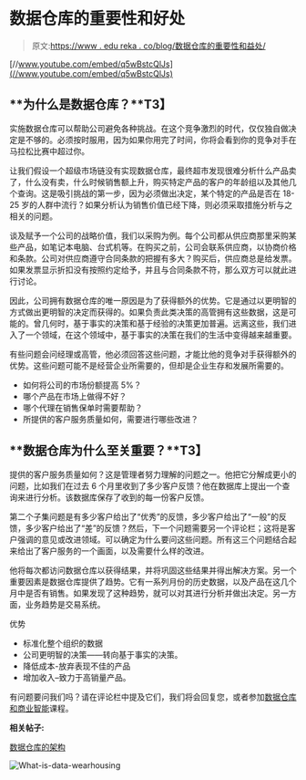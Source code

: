 # 数据仓库的重要性和好处

> 原文:[https://www . edu reka . co/blog/数据仓库的重要性和益处/](https://www.edureka.co/blog/importance-and-benefits-of-data-warehousing/)

[//www.youtube.com/embed/q5wBstcQlJs](//www.youtube.com/embed/q5wBstcQlJs)

## **为什么是数据仓库？**T3】

实施数据仓库可以帮助公司避免各种挑战。在这个竞争激烈的时代，仅仅独自做决定是不够的。必须按时服用，因为如果你用完了时间，你将会看到你的竞争对手在马拉松比赛中超过你。

让我们假设一个超级市场链没有实现数据仓库，最终超市发现很难分析什么产品卖了，什么没有卖，什么时候销售额上升，购买特定产品的客户的年龄组以及其他几个查询。这是吸引挑战的第一步，因为必须做出决定，某个特定的产品是否在 18-25 岁的人群中流行？如果分析认为销售价值已经下降，则必须采取措施分析与之相关的问题。

谈及赋予一个公司的战略价值，我们以采购为例。每个公司都从供应商那里采购某些产品，如笔记本电脑、台式机等。在购买之前，公司会联系供应商，以协商价格和条款。公司对供应商遵守合同条款的把握有多大？购买后，供应商总是给发票。如果发票显示折扣没有按照约定给予，并且与合同条款不符，那么双方可以就此进行讨论。

因此，公司拥有数据仓库的唯一原因是为了获得额外的优势。它是通过以更明智的方式做出更明智的决定而获得的。如果负责此类决策的高管拥有这些数据，这是可能的。曾几何时，基于事实的决策和基于经验的决策更加普遍。远离这些，我们进入了一个领域，在这个领域中，基于事实的决策在我们的生活中变得越来越重要。

有些问题会问经理或高管，他必须回答这些问题，才能比他的竞争对手获得额外的优势。这些问题可能不是经营企业所需要的，但却是企业生存和发展所需要的。

*   如何将公司的市场份额提高 5%？
*   哪个产品在市场上做得不好？
*   哪个代理在销售保单时需要帮助？
*   所提供的客户服务质量如何，需要进行哪些改进？

## **数据仓库为什么至关重要？**T3】

提供的客户服务质量如何？这是管理者努力理解的问题之一。他把它分解成更小的问题，比如我们在过去 6 个月里收到了多少客户反馈？他在数据库上提出一个查询来进行分析。该数据库保存了收到的每一份客户反馈。

第二个子集问题是有多少客户给出了“优秀”的反馈，多少客户给出了“一般”的反馈，多少客户给出了“差”的反馈？然后，下一个问题需要另一个评论栏；这将是客户强调的意见或改进领域。可以确定为什么要问这些问题。所有这三个问题结合起来给出了客户服务的一个画面，以及需要什么样的改进。

他将每次都访问数据仓库以获得结果，并将巩固这些结果并得出解决方案。另一个重要因素是数据仓库提供了趋势。它有一系列月份的历史数据，以及产品在这几个月中是否有销售。如果发现了这种趋势，就可以对其进行分析并做出决定。另一方面，业务趋势是交易系统。

优势

*   标准化整个组织的数据
*   公司更明智的决策——转向基于事实的决策。
*   降低成本-放弃表现不佳的产品
*   增加收入–致力于高销量产品。

有问题要问我们吗？请在评论栏中提及它们，我们将会回复您，或者参加[数据仓库和商业智能](https://www.edureka.co/data-warehousing-and-bi)课程。

**相关帖子:**

[数据仓库的架构](https://www.edureka.co/blog/architecture-of-a-data-warehouse/)

![What-is-data-wearhousing](../Images/37d867328ffe46440273fd9810027f94.png)